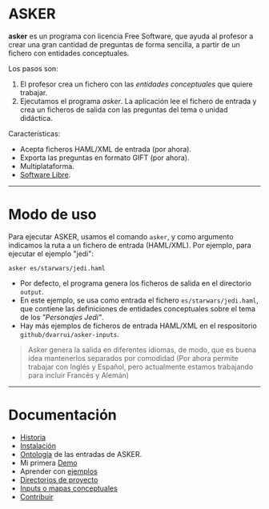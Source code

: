 
# ASKER

**asker** es un programa con licencia Free Software,
que ayuda al profesor a crear una gran cantidad de preguntas
de forma sencilla, a partir de un fichero con entidades conceptuales.

Los pasos son:
1. El profesor crea un fichero con las _entidades conceptuales_ que quiere trabajar.
2. Ejecutamos el programa *asker*. La aplicación lee el fichero de entrada y crea un ficheros de salida con las preguntas del tema o unidad didáctica.

Características:
* Acepta ficheros HAML/XML de entrada (por ahora).
* Exporta las preguntas en formato GIFT (por ahora).
* Multiplataforma.
* [Software Libre](../LICENSE).

---

# Modo de uso

Para ejecutar ASKER, usamos el comando `asker`, y como argumento indicamos la ruta a un fichero de entrada (HAML/XML). Por ejemplo, para ejecutar el ejemplo "jedi":

```
asker es/starwars/jedi.haml
```

* Por defecto, el programa genera los ficheros de salida en el directorio  `output`.
* En este ejemplo, se usa como entrada el fichero `es/starwars/jedi.haml`, que contiene las definiciones de entidades conceptuales sobre el tema de los _"Personajes Jedi"_.
* Hay más ejemplos de ficheros de entrada HAML/XML en el respositorio `github/dvarrui/asker-inputs`.

> Asker genera la salida en diferentes idiomas, de modo, que es buena idea mantenerlos separados por comodidad (Por ahora permite trabajar con Inglés y Español, pero actualmente estamos trabajando para incluir Francés y Alemán)

---

# Documentación

* [Historia](./historia.md)
* [Instalación](./instalar/README.md)
* [Ontología](./ontologia.md) de las entradas de ASKER.
* Mi primera [Demo](./demo/README.md)
* Aprender con [ejemplos](./ejemplos/README.md)
* [Directorios de proyecto](./directorios.md)
* [Inputs o mapas conceptuales](./input.md)
* [Contribuir](./contribute.md)

